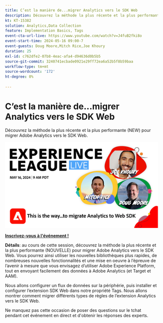```yaml
---
title: C’est la manière de...migrer Analytics vers le SDK Web
description: Découvrez la méthode la plus récente et la plus performante (NEW) pour migrer Adobe Analytics vers le SDK Web
kt: KT-15382
solution: Analytics,Data Collection
feature: Implementation Basics, Tags
event-cta-url-live: https://www.youtube.com/watch?v=J4fuB2fki8o
event-start-time: 2024-05-16 09:00-7
event-guests: Doug Moore,Mitch Rice,Joe Khoury
duration: 25
exl-id: c762dfe2-07b8-4eac-afa4-d94636d0b5b5
source-git-commit: 3240741ecbade0921e29ff72ea6a52b5f8b59baa
workflow-type: tm+mt
source-wordcount: '172'
ht-degree: 0%

---
```


# C’est la manière de...migrer Analytics vers le SDK Web

Découvrez la méthode la plus récente et la plus performante (NEW) pour migrer Adobe Analytics vers le SDK Web.

[![ExL LIVE 16 mai 2024](assets/WebBanner-May16-2024.jpg)](https://engage.adobe.com/ExpLeagueLive-240516.html)

**[Inscrivez-vous à l&#39;événement !](https://engage.adobe.com/ExpLeagueLive-240516.html)**


**Détails**: au cours de cette session, découvrez la méthode la plus récente et la plus performante (NOUVELLE) pour migrer Adobe Analytics vers le SDK Web. Vous pourrez ainsi utiliser les nouvelles bibliothèques plus rapides, de nombreuses nouvelles fonctionnalités et une mise en oeuvre à l’épreuve de l’avenir à mesure que vous envisagez d’utiliser Adobe Experience Platform, tout en envoyant facilement des données à Adobe Analytics (et Target et AAM).

Nous allons configurer un flux de données sur la périphérie, puis installer et configurer l’extension SDK Web dans notre propriété Tags. Nous allons montrer comment migrer différents types de règles de l’extension Analytics vers le SDK Web.

Ne manquez pas cette occasion de poser des questions sur le tchat pendant cet événement en direct et d&#39;obtenir les réponses des experts.

